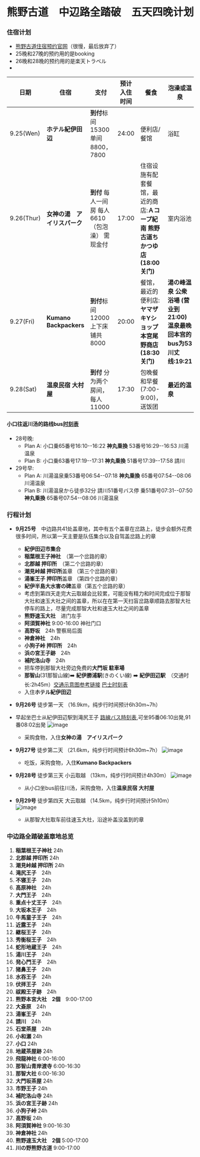 # 熊野古道　中辺路全踏破　五天四晚计划

### 住宿计划 
- [熊野古道住宿预约官网](https://www.kumano-travel.com/ja/mypage)（很慢，最后放弃了）
- 25晚和27晚的预约用的是booking
- 26晚和28晚的预约用的是楽天トラベル
- 
| 日期 | 住宿 | 支付 | 预计入住时间 | 餐食 | 泡澡或温泉 |
| --- | --- | --- | --- | --- | --- |
| 9.25(Wen) | **ホテル紀伊田辺** | **到付**标间15300 单间8800，7800 | 24:00 | 便利店/餐馆 | 浴缸 |
| 9.26(Thur) | **女神の湯　アイリスパーク** | **到付** 每人一间房 每人6610（包泡澡） 需现金付 | 17:00 | 住宿设施有配套餐馆，最近的商店:**Ａコープ紀南 熊野古道ちかつゆ店(18:00关门)** | 室内浴池 |
| 9.27(Fri) | **Kumano Backpackers** | **到付**标间12000 上下床铺共8000 | 20:00 | 餐馆，最近的便利店:**ヤマザキYショップ本宮尾野商店(18:30关门)** | **湯の峰温泉 公衆浴場 (营业到21:00)  温泉最晚回本宫的bus为53川丈线:19:21** |
| 9.28(Sat) | **温泉民宿 大村屋** | **到付** 分为两个房间，每人11000 | 17:30 | 包晚餐和早餐(7:00-9:00)，送饭团| **最近的温泉** |

#### 小口往返川汤的路线bus[时刻表](https://www2.tb-kumano.jp/en/transport/pdf/Hongu-Koguchi-Shingu-bus.pdf)
- 28号晚:
    - Plan A: 小口乗65番号16:10--16:22 **神丸乗換** 53番号16:29--16:53 川湯温泉
    - Plan B: 小口乗63番号17:19--17:31 **神丸乗換** 51番号17:39--17:58 請川
- 29号早:
    - Plan A: 川湯温泉乗53番号06:54--07:18 **神丸乗換** 65番号07:54--08:06 川湯温泉
    - Plan B: 川湯温泉から徒歩32分 請川51番号バス停 乗51番号07:31--07:50 **神丸乗換** 65番号07:54--08:06 川湯温泉

### 行程计划
- **9月25号**　中边路共41处盖章地，其中有五个盖章在岔路上，徒步会额外花费很多时间，所以第一天主要是队伍集合以及自驾盖岔路上的章
    - **紀伊田辺市集合**　
    - **稲葉根王子神社**　（第一个岔路的章）
    - **北郡越 押印所**　（第二个岔路的章）
    - **潮見峠越 押印所**盖章 （第三个岔路的章）
    - **湯峯王子 押印所**盖章 （第四个岔路的章）
    - **紀伊半島大水害の碑**盖章（第五个岔路的章）
    - 考虑到第四天走完大云取越会比较累，可能没有精力和时间完成位于那智大社和速玉大社之间的盖章，所以在在第一天扫盲岔路章顺路去那智大社停车的路上，尽量完成那智大社和速玉大社之间的盖章
    - **熊野速玉大社**　进门左手
    - **阿須賀神社** 9:00-16:00 神社门口
    - **高野坂**　24h 警察局后面
    - **神倉神社**　24h
    - **小狗子峠 押印所**　24h
    - **浜の宮王子跡**　24h
    - **補陀洛山寺**　24h
    - 把车停到那智大社旁边免费的**大門坂 駐車場**
    - **那智山**(31那智山線)➡️ **紀伊勝浦駅**(きのくい線) ➡️ **紀伊田辺駅**　（交通时长:2h45m）[交通示意图参考链接](https://www.tb-kumano.jp/kumano-kodo/kodo-bustimetable/) [巴士时刻表](https://www2.tb-kumano.jp/en/transport/pdf/Nachi-Kii-Katsuura-bus.pdf)
    - 入住**ホテル紀伊田辺**

- **9月26号**  徒步第一天 （16.9km，纯步行时间预计6h30m~7h）
- 早起坐巴士从紀伊田辺駅到滝尻王子 [路線バス時刻表](https://www2.tb-kumano.jp/en/transport/pdf/Tanabe-Shirahama-to-Hongu-bus.pdf),可坐95番06:10出発,91番08:02出発
![image](https://github.com/user-attachments/assets/d482f314-a6bc-45af-8e7d-77d441dba022)
    - 采购食物，入住**女神の湯　アイリスパーク**

- **9月27号**  徒步第二天 （21.6km，纯步行时间预计6h30m~7h）
![image](https://github.com/user-attachments/assets/6b9efa26-46da-4751-9239-d3b7bfd66758)
    - 吃饭，采购食物，入住**Kumano Backpackers**

- **9月28号**  徒步第三天 小云取越 （13km，纯步行时间预计4h30m）
![image](https://github.com/user-attachments/assets/8e2d9198-8835-4cb0-9822-f64792c2d843)
    - 从小口坐bus前往川汤，采购食物，入住**温泉民宿 大村屋**

- **9月29号**  徒步第四天 大云取越 （14.5km，纯步行时间预计5h10m）
![image](https://github.com/user-attachments/assets/06b7f920-ec63-4e6c-8392-8bd95ed2ef96)
    - 从那智大社取车前往速玉大社，沿途补盖没盖到的章

### 中边路全踏破盖章地总览
1. **稲葉根王子神社** 24h
2. **北郡越 押印所** 24h
3. **潮見峠越 押印所** 24h
4. **滝尻王子**　24h
5. **不寝王子**　24h
6. **高原神社**　24h
7. **大門王子**　24h
8. **重点十丈王子**　24h
9. **大坂本王子**　24h
10. **牛馬童子王子**　24h
11. **近露王子**　24h
12. **継桜王子**　24h
13. **秀衡桜王子**　24h
14. **蛇形地蔵王子**　24h
15. **湯川王子**　24h
16. **発心門王子**　24h
17. **猪鼻王子**　24h
18. **水吞王子**　24h
19. **伏拝王子**　24h
20. **祓殿王子跡**　24h
21. **熊野本宮大社　2個**　9:00-17:00
22. **大斎原**　24h
23. **湯峯王子**　24h
24. **請川**　24h
25. **石堂茶屋**　24h
26. **小和瀬** 24h
27. **小口** 24h
28. **地蔵茶屋跡** 24h
29. **飛龍神社** 6:00-16:00
30. **那智山青岸渡寺** 6:00-16:30 
31. **那智大社** 6:00-16:30
32. **大門坂茶屋** 24h
33. **市野王子** 24h
34. **補陀洛山寺** 24h
35. **浜の宮王子跡** 24h
36. **小狗子峠** 24h 
37. **高野坂** 24h
38. **阿須賀神社** 9:00-16:30
39. **神倉神社** 24h
40. **熊野速玉大社　2個** 5:00-17:00
41. **川の野熊野古道** 9:00-17:00
